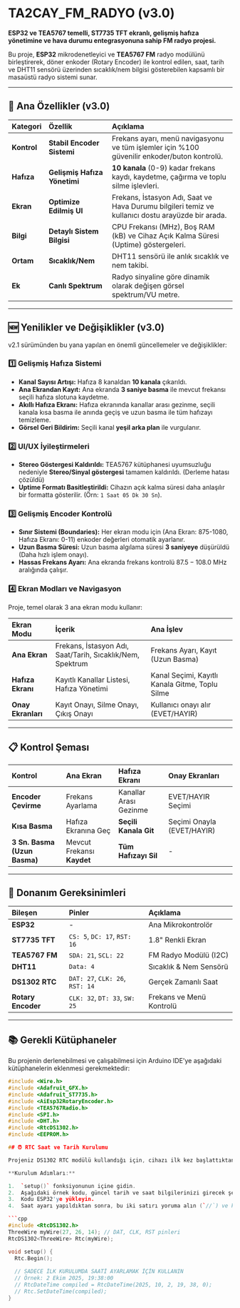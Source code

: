 # TA2CAY_FM_RADYO (v3.0)

**ESP32 ve TEA5767 temelli, ST7735 TFT ekranlı, gelişmiş hafıza yönetimine ve hava durumu entegrasyonuna sahip FM radyo projesi.**

Bu proje, **ESP32** mikrodenetleyici ve **TEA5767 FM** radyo modülünü birleştirerek, döner enkoder (Rotary Encoder) ile kontrol edilen, saat, tarih ve DHT11 sensörü üzerinden sıcaklık/nem bilgisi gösterebilen kapsamlı bir masaüstü radyo sistemi sunar.

---

## 🚀 Ana Özellikler (v3.0)

| Kategori | Özellik | Açıklama |
| :--- | :--- | :--- |
| **Kontrol** | **Stabil Encoder Sistemi** | Frekans ayarı, menü navigasyonu ve tüm işlemler için %100 güvenilir enkoder/buton kontrolü. |
| **Hafıza** | **Gelişmiş Hafıza Yönetimi** | **10 kanala** (0-9) kadar frekans kaydı, kaydetme, çağırma ve toplu silme işlevleri. |
| **Ekran** | **Optimize Edilmiş UI** | Frekans, İstasyon Adı, Saat ve Hava Durumu bilgileri temiz ve kullanıcı dostu arayüzde bir arada. |
| **Bilgi** | **Detaylı Sistem Bilgisi** | CPU Frekansı (MHz), Boş RAM (kB) ve Cihaz Açık Kalma Süresi (Uptime) göstergeleri. |
| **Ortam** | **Sıcaklık/Nem** | DHT11 sensörü ile anlık sıcaklık ve nem takibi. |
| **Ek** | **Canlı Spektrum** | Radyo sinyaline göre dinamik olarak değişen görsel spektrum/VU metre. |

---

## 🆕 Yenilikler ve Değişiklikler (v3.0)

v2.1 sürümünden bu yana yapılan en önemli güncellemeler ve değişiklikler:

### 1️⃣ Gelişmiş Hafıza Sistemi
* **Kanal Sayısı Artışı:** Hafıza 8 kanaldan **10 kanala** çıkarıldı.
* **Ana Ekrandan Kayıt:** Ana ekranda **3 saniye basma** ile mevcut frekansı seçili hafıza slotuna kaydetme.
* **Akıllı Hafıza Ekranı:** Hafıza ekranında kanallar arası gezinme, seçili kanala kısa basma ile anında geçiş ve uzun basma ile tüm hafızayı temizleme.
* **Görsel Geri Bildirim:** Seçili kanal **yeşil arka plan** ile vurgulanır.

### 2️⃣ UI/UX İyileştirmeleri
* **Stereo Göstergesi Kaldırıldı:** TEA5767 kütüphanesi uyumsuzluğu nedeniyle **Stereo/Sinyal göstergesi** tamamen kaldırıldı. (Derleme hatası çözüldü)
* **Uptime Formatı Basitleştirildi:** Cihazın açık kalma süresi daha anlaşılır bir formatta gösterilir. (Örn: `1 Saat 05 Dk 30 Sn`).

### 3️⃣ Gelişmiş Encoder Kontrolü
* **Sınır Sistemi (Boundaries):** Her ekran modu için (Ana Ekran: 875-1080, Hafıza Ekranı: 0-11) enkoder değerleri otomatik ayarlanır.
* **Uzun Basma Süresi:** Uzun basma algılama süresi **3 saniyeye** düşürüldü (Daha hızlı işlem onayı).
* **Hassas Frekans Ayarı:** Ana ekranda frekans kontrolü $87.5 - 108.0 \text{ MHz}$ aralığında çalışır.

### 4️⃣ Ekran Modları ve Navigasyon
Proje, temel olarak 3 ana ekran modu kullanır:

| Ekran Modu | İçerik | Ana İşlev |
| :--- | :--- | :--- |
| **Ana Ekran** | Frekans, İstasyon Adı, Saat/Tarih, Sıcaklık/Nem, Spektrum | Frekans Ayarı, Kayıt (Uzun Basma) |
| **Hafıza Ekranı** | Kayıtlı Kanallar Listesi, Hafıza Yönetimi | Kanal Seçimi, Kayıtlı Kanala Gitme, Toplu Silme |
| **Onay Ekranları** | Kayıt Onayı, Silme Onayı, Çıkış Onayı | Kullanıcı onayı alır (EVET/HAYIR) |

---

## 📋 Kontrol Şeması

| Kontrol | Ana Ekran | Hafıza Ekranı | Onay Ekranları |
| :--- | :--- | :--- | :--- |
| **Encoder Çevirme** | Frekans Ayarlama | Kanallar Arası Gezinme | EVET/HAYIR Seçimi |
| **Kısa Basma** | Hafıza Ekranına Geç | **Seçili Kanala Git** | Seçimi Onayla (EVET/HAYIR) |
| **3 Sn. Basma (Uzun Basma)** | Mevcut Frekansı **Kaydet** | **Tüm Hafızayı Sil** | - |

---

## 🔧 Donanım Gereksinimleri

| Bileşen | Pinler | Açıklama |
| :--- | :--- | :--- |
| **ESP32** | - | Ana Mikrokontrolör |
| **ST7735 TFT** | `CS: 5`, `DC: 17`, `RST: 16` | 1.8" Renkli Ekran |
| **TEA5767 FM** | `SDA: 21`, `SCL: 22` | FM Radyo Modülü (I2C) |
| **DHT11** | `Data: 4` | Sıcaklık & Nem Sensörü |
| **DS1302 RTC**| `DAT: 27`, `CLK: 26`, `RST: 14` | Gerçek Zamanlı Saat |
| **Rotary Encoder**| `CLK: 32`, `DT: 33`, `SW: 25` | Frekans ve Menü Kontrolü |

---

## 📚 Gerekli Kütüphaneler

Bu projenin derlenebilmesi ve çalışabilmesi için Arduino IDE'ye aşağıdaki kütüphanelerin eklenmesi gerekmektedir:

```cpp
#include <Wire.h>
#include <Adafruit_GFX.h>
#include <Adafruit_ST7735.h>
#include <AiEsp32RotaryEncoder.h>
#include <TEA5767Radio.h>
#include <SPI.h>
#include <DHT.h>
#include <RtcDS1302.h>
#include <EEPROM.h>

## ⏰ RTC Saat ve Tarih Kurulumu

Projeniz DS1302 RTC modülü kullandığı için, cihazı ilk kez başlattıktan veya pil değişimi yaptıktan sonra saat ve tarih ayarını yapmanız gerekir.

**Kurulum Adımları:**

1.  `setup()` fonksiyonunun içine gidin.
2.  Aşağıdaki örnek kodu, güncel tarih ve saat bilgilerinizi girecek şekilde düzenleyin.
3.  Kodu ESP32'ye yükleyin.
4.  Saat ayarı yapıldıktan sonra, bu iki satırı yoruma alın (`//`) ve kodu tekrar yükleyin. Aksi takdirde, cihaz her başladığında zamanı sıfırlayacaktır.

```cpp
#include <RtcDS1302.h>
ThreeWire myWire(27, 26, 14); // DAT, CLK, RST pinleri
RtcDS1302<ThreeWire> Rtc(myWire);

void setup() {
  Rtc.Begin();
  
  // SADECE İLK KURULUMDA SAATİ AYARLAMAK İÇİN KULLANIN
  // Örnek: 2 Ekim 2025, 19:38:00
  // RtcDateTime compiled = RtcDateTime(2025, 10, 2, 19, 38, 0);
  // Rtc.SetDateTime(compiled);
}
